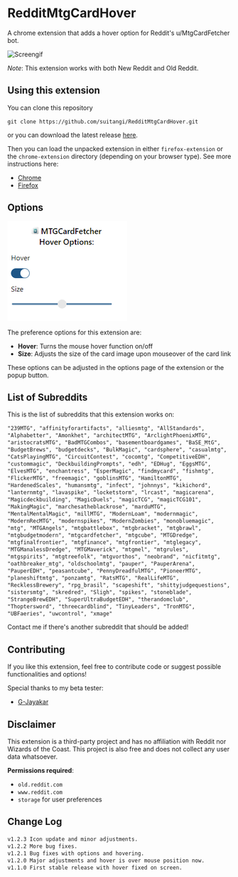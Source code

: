 # RedditMtgCardHover
A chrome extension that adds a hover option for Reddit's u/MtgCardFetcher bot.

![Screengif](https://raw.githubusercontent.com/suitangi/RedditMtgCardHover/master/docs/img/reddithover.gif)

*Note*: This extension works with both New Reddit and Old Reddit.

## Using this extension

You can clone this repository
```
git clone https://github.com/suitangi/RedditMtgCardHover.git
```

or you can download the latest release [here](https://github.com/suitangi/RedditMtgCardHover/releases).


Then you can load the unpacked extension in either `firefox-extension` or the `chrome-extension` directory (depending on your browser type).
See more instructions here:
- [Chrome](https://webkul.com/blog/how-to-install-the-unpacked-extension-in-chrome/)
- [Firefox](https://extensionworkshop.com/documentation/develop/temporary-installation-in-firefox/)


## Options
![Screenshot](https://raw.githubusercontent.com/suitangi/RedditMtgCardHover/master/docs/img/Options.png)

The preference options for this extension are:
- **Hover**: Turns the mouse hover function on/off
- **Size**: Adjusts the size of the card image upon mouseover of the card link

These options can be adjusted in the options page of the extension or the popup button.

## List of Subreddits
This is the list of subreddits that this extension works on:
```
"239MTG", "affinityforartifacts", "alliesmtg", "AllStandards", "Alphabetter", "Amonkhet", "architectMTG", "ArclightPhoenixMTG", "aristocratsMTG", "BadMTGCombos", "basementboardgames", "BaSE_MtG", "BudgetBrews", "budgetdecks", "BulkMagic", "cardsphere", "casualmtg", "CatsPlayingMTG", "CircuitContest", "cocomtg", "CompetitiveEDH", "custommagic", "DeckbuildingPrompts", "edh", "EDHug", "EggsMTG", "ElvesMTG", "enchantress", "EsperMagic", "findmycard", "fishmtg", "FlickerMTG", "freemagic", "goblinsMTG", "HamiltonMTG", "HardenedScales", "humansmtg", "infect", "johnnys", "kikichord", "lanternmtg", "lavaspike", "locketstorm", "lrcast", "magicarena", "Magicdeckbuilding", "MagicDuels", "magicTCG", "magicTCG101", "MakingMagic", "marchesatheblackrose", "marduMTG", "MentalMentalMagic", "millMTG", "ModernLoam", "modernmagic", "ModernRecMTG", "modernspikes", "ModernZombies", "monobluemagic", "mtg", "MTGAngels", "mtgbattlebox", "mtgbracket", "mtgbrawl", "mtgbudgetmodern", "mtgcardfetcher", "mtgcube", "MTGDredge", "mtgfinalfrontier", "mtgfinance", "mtgfrontier", "mtglegacy", "MTGManalessDredge", "MTGMaverick", "mtgmel", "mtgrules", "mtgspirits", "mtgtreefolk", "mtgvorthos", "neobrand", "nicfitmtg", "oathbreaker_mtg", "oldschoolmtg", "pauper", "PauperArena", "PauperEDH", "peasantcube", "PennyDreadfulMTG", "PioneerMTG", "planeshiftmtg", "ponzamtg", "RatsMTG", "RealLifeMTG", "RecklessBrewery", "rpg_brasil", "scapeshift", "shittyjudgequestions", "sistersmtg", "skredred", "Sligh", "spikes", "stoneblade", "StrangeBrewEDH", "SuperUltraBudgetEDH", "therandomclub", "Thoptersword", "threecardblind", "TinyLeaders", "TronMTG", "UBFaeries", "uwcontrol", "xmage"
```
Contact me if there's another subreddit that should be added!

## Contributing
If you like this extension, feel free to contribute code or suggest possible functionalities and options!

Special thanks to my beta tester:
- [G-Jayakar](https://github.com/G-Jayakar)

## Disclaimer
This extension is a third-party project and has no affiliation with Reddit nor Wizards of the Coast.
This project is also free and does not collect any user data whatsoever.

**Permissions required**:
- `old.reddit.com`
- `www.reddit.com`
- `storage` for user preferences

## Change Log
```
v1.2.3 Icon update and minor adjustments.
v1.2.2 More bug fixes.
v1.2.1 Bug fixes with options and hovering.
v1.2.0 Major adjustments and hover is over mouse position now.
v1.1.0 First stable release with hover fixed on screen.
```
